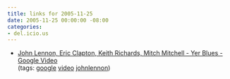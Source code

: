 ```yaml
---
title: links for 2005-11-25
date: 2005-11-25 00:00:00 -08:00
categories:
- del.icio.us
---
```


<ul class="delicious">
	<li>
		<div class="delicious-link"><a href="http://video.google.com/videoplay?docid=912375689786125846&q=john+lennon">John Lennon, Eric Clapton, Keith Richards, Mitch Mitchell - Yer Blues - Google Video</a></div>
		<div class="delicious-tags">(tags: <a href="http://del.icio.us/torrez/google">google</a> <a href="http://del.icio.us/torrez/video">video</a> <a href="http://del.icio.us/torrez/johnlennon">johnlennon</a>)</div>
	</li>
</ul>
